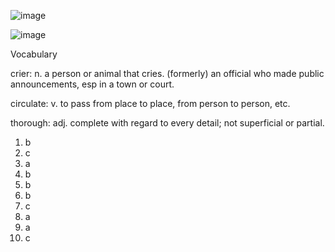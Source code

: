 ![image](https://github.com/jeuneseven/ReadingNotes/assets/8426758/eb5ec045-8615-4538-8632-3e7c1a3ba779)

![image](https://github.com/jeuneseven/ReadingNotes/assets/8426758/625c0c72-abb6-48bf-aa47-c96cb6f671eb)

Vocabulary

crier: n. a person or animal that cries. (formerly) an official who made public announcements, esp in a town or court.

circulate: v. to pass from place to place, from person to person, etc.

thorough: adj. complete with regard to every detail; not superficial or partial.

1. b
2. c
3. a
4. b
5. b
6. b
7. c
8. a
9. a
10. c
